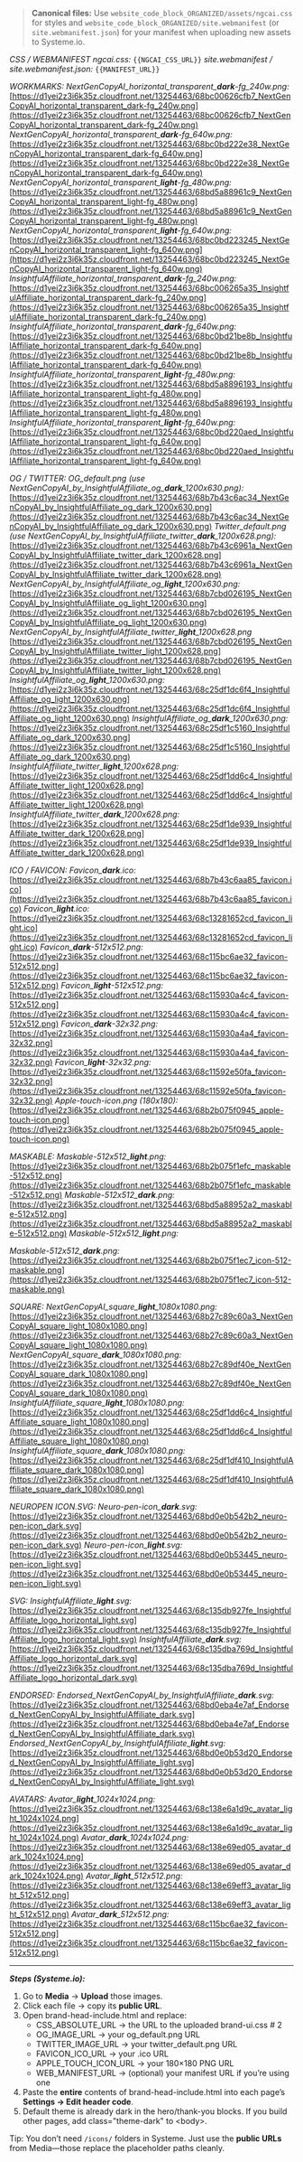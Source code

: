> **Canonical files:** Use `website_code_block_ORGANIZED/assets/ngcai.css` for styles and `website_code_block_ORGANIZED/site.webmanifest` (or `site.webmanifest.json`) for your manifest when uploading new assets to Systeme.io.

_CSS / WEBMANIFEST_
_ngcai.css:_ `{{NGCAI_CSS_URL}}`
_site.webmanifest / site.webmanifest.json:_ `{{MANIFEST_URL}}`

_WORKMARKS:_
_NextGenCopyAI_horizontal_transparent\_**dark**\-fg_240w.png:_
[https://d1yei2z3i6k35z.cloudfront.net/13254463/68bc00626cfb7_NextGenCopyAI_horizontal_transparent_dark-fg_240w.png](https://d1yei2z3i6k35z.cloudfront.net/13254463/68bc00626cfb7_NextGenCopyAI_horizontal_transparent_dark-fg_240w.png)
_NextGenCopyAI_horizontal_transparent\_**dark**\-fg_640w.png:_
[https://d1yei2z3i6k35z.cloudfront.net/13254463/68bc0bd222e38_NextGenCopyAI_horizontal_transparent_dark-fg_640w.png](https://d1yei2z3i6k35z.cloudfront.net/13254463/68bc0bd222e38_NextGenCopyAI_horizontal_transparent_dark-fg_640w.png)
_NextGenCopyAI_horizontal_transparent\_**light**\-fg_480w.png:_
[https://d1yei2z3i6k35z.cloudfront.net/13254463/68bd5a88961c9_NextGenCopyAI_horizontal_transparent_light-fg_480w.png](https://d1yei2z3i6k35z.cloudfront.net/13254463/68bd5a88961c9_NextGenCopyAI_horizontal_transparent_light-fg_480w.png)
_NextGenCopyAI_horizontal_transparent\_**light**\-fg_640w.png:_
[https://d1yei2z3i6k35z.cloudfront.net/13254463/68bc0bd223245_NextGenCopyAI_horizontal_transparent_light-fg_640w.png](https://d1yei2z3i6k35z.cloudfront.net/13254463/68bc0bd223245_NextGenCopyAI_horizontal_transparent_light-fg_640w.png)
_InsightfulAffiliate_horizontal_transparent\_**dark**\-fg_240w.png:_
[https://d1yei2z3i6k35z.cloudfront.net/13254463/68bc006265a35_InsightfulAffiliate_horizontal_transparent_dark-fg_240w.png](https://d1yei2z3i6k35z.cloudfront.net/13254463/68bc006265a35_InsightfulAffiliate_horizontal_transparent_dark-fg_240w.png)
_InsightfulAffiliate_horizontal_transparent\_**dark**\-fg_640w.png:_
[https://d1yei2z3i6k35z.cloudfront.net/13254463/68bc0bd21be8b_InsightfulAffiliate_horizontal_transparent_dark-fg_640w.png](https://d1yei2z3i6k35z.cloudfront.net/13254463/68bc0bd21be8b_InsightfulAffiliate_horizontal_transparent_dark-fg_640w.png)
_InsightfulAffiliate_horizontal_transparent\_**light**\-fg_480w.png:_
[https://d1yei2z3i6k35z.cloudfront.net/13254463/68bd5a8896193_InsightfulAffiliate_horizontal_transparent_light-fg_480w.png](https://d1yei2z3i6k35z.cloudfront.net/13254463/68bd5a8896193_InsightfulAffiliate_horizontal_transparent_light-fg_480w.png)
_InsightfulAffiliate_horizontal_transparent\_**light**\-fg_640w.png:_
[https://d1yei2z3i6k35z.cloudfront.net/13254463/68bc0bd220aed_InsightfulAffiliate_horizontal_transparent_light-fg_640w.png](https://d1yei2z3i6k35z.cloudfront.net/13254463/68bc0bd220aed_InsightfulAffiliate_horizontal_transparent_light-fg_640w.png)

_OG / TWITTER:_
_OG_default.png (use NextGenCopyAI_by_InsightfulAffiliate_og\_**dark**\_1200x630.png):_
[https://d1yei2z3i6k35z.cloudfront.net/13254463/68b7b43c6ac34_NextGenCopyAI_by_InsightfulAffiliate_og_dark_1200x630.png](https://d1yei2z3i6k35z.cloudfront.net/13254463/68b7b43c6ac34_NextGenCopyAI_by_InsightfulAffiliate_og_dark_1200x630.png)
_Twitter_default.png (use NextGenCopyAI_by_InsightfulAffiliate_twitter\_**dark**\_1200x628.png):_
[https://d1yei2z3i6k35z.cloudfront.net/13254463/68b7b43c6961a_NextGenCopyAI_by_InsightfulAffiliate_twitter_dark_1200x628.png](https://d1yei2z3i6k35z.cloudfront.net/13254463/68b7b43c6961a_NextGenCopyAI_by_InsightfulAffiliate_twitter_dark_1200x628.png)
_NextGenCopyAI_by_InsightfulAffiliate_og\_**light**\_1200x630.png:_
[https://d1yei2z3i6k35z.cloudfront.net/13254463/68b7cbd026195_NextGenCopyAI_by_InsightfulAffiliate_og_light_1200x630.png](https://d1yei2z3i6k35z.cloudfront.net/13254463/68b7cbd026195_NextGenCopyAI_by_InsightfulAffiliate_og_light_1200x630.png)
_NextGenCopyAI_by_InsightfulAffiliate_twitter\_**light**\_1200x628.png_
[https://d1yei2z3i6k35z.cloudfront.net/13254463/68b7cbd026195_NextGenCopyAI_by_InsightfulAffiliate_twitter_light_1200x628.png](https://d1yei2z3i6k35z.cloudfront.net/13254463/68b7cbd026195_NextGenCopyAI_by_InsightfulAffiliate_twitter_light_1200x628.png)
_InsightfulAffiliate_og\_**light**\_1200x630.png:_
[https://d1yei2z3i6k35z.cloudfront.net/13254463/68c25df1dc6f4_InsightfulAffiliate_og_light_1200x630.png](https://d1yei2z3i6k35z.cloudfront.net/13254463/68c25df1dc6f4_InsightfulAffiliate_og_light_1200x630.png)
_InsightfulAffiliate_og\_**dark**\_1200x630.png:_
[https://d1yei2z3i6k35z.cloudfront.net/13254463/68c25df1c5160_InsightfulAffiliate_og_dark_1200x630.png](https://d1yei2z3i6k35z.cloudfront.net/13254463/68c25df1c5160_InsightfulAffiliate_og_dark_1200x630.png)
_InsightfulAffiliate_twitter\_**light**\_1200x628.png:_
[https://d1yei2z3i6k35z.cloudfront.net/13254463/68c25df1dd6c4_InsightfulAffiliate_twitter_light_1200x628.png](https://d1yei2z3i6k35z.cloudfront.net/13254463/68c25df1dd6c4_InsightfulAffiliate_twitter_light_1200x628.png)
_InsightfulAffiliate_twitter\_**dark**\_1200x628.png:_
[https://d1yei2z3i6k35z.cloudfront.net/13254463/68c25df1de939_InsightfulAffiliate_twitter_dark_1200x628.png](https://d1yei2z3i6k35z.cloudfront.net/13254463/68c25df1de939_InsightfulAffiliate_twitter_dark_1200x628.png)

_ICO / FAVICON:_
_Favicon\_**dark**.ico:_
[https://d1yei2z3i6k35z.cloudfront.net/13254463/68b7b43c6aa85_favicon.ico](https://d1yei2z3i6k35z.cloudfront.net/13254463/68b7b43c6aa85_favicon.ico)
_Favicon\_**light**.ico:_
[https://d1yei2z3i6k35z.cloudfront.net/13254463/68c13281652cd_favicon_light.ico](https://d1yei2z3i6k35z.cloudfront.net/13254463/68c13281652cd_favicon_light.ico)
_Favicon\_**dark**\-512x512.png:_
[https://d1yei2z3i6k35z.cloudfront.net/13254463/68c115bc6ae32_favicon-512x512.png](https://d1yei2z3i6k35z.cloudfront.net/13254463/68c115bc6ae32_favicon-512x512.png)
_Favicon\_**light**\-512x512.png:_
[https://d1yei2z3i6k35z.cloudfront.net/13254463/68c115930a4c4_favicon-512x512.png](https://d1yei2z3i6k35z.cloudfront.net/13254463/68c115930a4c4_favicon-512x512.png)
_Favicon\_**dark**\-32x32.png:_
[https://d1yei2z3i6k35z.cloudfront.net/13254463/68c115930a4a4_favicon-32x32.png](https://d1yei2z3i6k35z.cloudfront.net/13254463/68c115930a4a4_favicon-32x32.png)
_Favicon\_**light**\-32x32.png:_
[https://d1yei2z3i6k35z.cloudfront.net/13254463/68c11592e50fa_favicon-32x32.png](https://d1yei2z3i6k35z.cloudfront.net/13254463/68c11592e50fa_favicon-32x32.png)
_Apple-touch-icon.png (180x180):_
[https://d1yei2z3i6k35z.cloudfront.net/13254463/68b2b075f0945_apple-touch-icon.png](https://d1yei2z3i6k35z.cloudfront.net/13254463/68b2b075f0945_apple-touch-icon.png)

_MASKABLE:_
_Maskable-512x512\_**light**.png:_
[https://d1yei2z3i6k35z.cloudfront.net/13254463/68b2b075f1efc_maskable-512x512.png](https://d1yei2z3i6k35z.cloudfront.net/13254463/68b2b075f1efc_maskable-512x512.png)
_Maskable-512x512\_**dark**.png:_
[https://d1yei2z3i6k35z.cloudfront.net/13254463/68bd5a88952a2_maskable-512x512.png](https://d1yei2z3i6k35z.cloudfront.net/13254463/68bd5a88952a2_maskable-512x512.png)
_Maskable-512x512\_**light**.png:_

_Maskable-512x512\_**dark**.png:_
[https://d1yei2z3i6k35z.cloudfront.net/13254463/68b2b075f1ec7_icon-512-maskable.png](https://d1yei2z3i6k35z.cloudfront.net/13254463/68b2b075f1ec7_icon-512-maskable.png)

_SQUARE:_
_NextGenCopyAI_square\_**light**\_1080x1080.png:_
[https://d1yei2z3i6k35z.cloudfront.net/13254463/68b27c89c60a3_NextGenCopyAI_square_light_1080x1080.png](https://d1yei2z3i6k35z.cloudfront.net/13254463/68b27c89c60a3_NextGenCopyAI_square_light_1080x1080.png)
_NextGenCopyAI_square\_**dark**\_1080x1080.png:_
[https://d1yei2z3i6k35z.cloudfront.net/13254463/68b27c89df40e_NextGenCopyAI_square_dark_1080x1080.png](https://d1yei2z3i6k35z.cloudfront.net/13254463/68b27c89df40e_NextGenCopyAI_square_dark_1080x1080.png)
_InsightfulAffiliate_square\_**light**\_1080x1080.png:_
[https://d1yei2z3i6k35z.cloudfront.net/13254463/68c25df1dd6c4_InsightfulAffiliate_square_light_1080x1080.png](https://d1yei2z3i6k35z.cloudfront.net/13254463/68c25df1dd6c4_InsightfulAffiliate_square_light_1080x1080.png)
_InsightfulAffiliate_square\_**dark**\_1080x1080.png:_
[https://d1yei2z3i6k35z.cloudfront.net/13254463/68c25df1df410_InsightfulAffiliate_square_dark_1080x1080.png](https://d1yei2z3i6k35z.cloudfront.net/13254463/68c25df1df410_InsightfulAffiliate_square_dark_1080x1080.png)

_NEUROPEN ICON.SVG:_
_Neuro-pen-icon\_**dark**.svg:_
[https://d1yei2z3i6k35z.cloudfront.net/13254463/68bd0e0b542b2_neuro-pen-icon_dark.svg](https://d1yei2z3i6k35z.cloudfront.net/13254463/68bd0e0b542b2_neuro-pen-icon_dark.svg)
_Neuro-pen-icon\_**light**.svg:_
[https://d1yei2z3i6k35z.cloudfront.net/13254463/68bd0e0b53445_neuro-pen-icon_light.svg](https://d1yei2z3i6k35z.cloudfront.net/13254463/68bd0e0b53445_neuro-pen-icon_light.svg)

_SVG:_
_InsightfulAffiliate\_**light**.svg:_
[https://d1yei2z3i6k35z.cloudfront.net/13254463/68c135db927fe_InsightfulAffiliate_logo_horizontal_light.svg](https://d1yei2z3i6k35z.cloudfront.net/13254463/68c135db927fe_InsightfulAffiliate_logo_horizontal_light.svg)
_InsightfulAffiliate\_**dark**.svg:_
[https://d1yei2z3i6k35z.cloudfront.net/13254463/68c135dba769d_InsightfulAffiliate_logo_horizontal_dark.svg](https://d1yei2z3i6k35z.cloudfront.net/13254463/68c135dba769d_InsightfulAffiliate_logo_horizontal_dark.svg)

_ENDORSED:_
_Endorsed_NextGenCopyAI_by_InsightfulAffiliate\_**dark**.svg:_
[https://d1yei2z3i6k35z.cloudfront.net/13254463/68bd0eba4e7af_Endorsed_NextGenCopyAI_by_InsightfulAffiliate_dark.svg](https://d1yei2z3i6k35z.cloudfront.net/13254463/68bd0eba4e7af_Endorsed_NextGenCopyAI_by_InsightfulAffiliate_dark.svg)
_Endorsed_NextGenCopyAI_by_InsightfulAffiliate\_**light**.svg:_
[https://d1yei2z3i6k35z.cloudfront.net/13254463/68bd0e0b53d20_Endorsed_NextGenCopyAI_by_InsightfulAffiliate_light.svg](https://d1yei2z3i6k35z.cloudfront.net/13254463/68bd0e0b53d20_Endorsed_NextGenCopyAI_by_InsightfulAffiliate_light.svg)

_AVATARS:_
_Avatar\_**light**\_1024x1024.png:_
[https://d1yei2z3i6k35z.cloudfront.net/13254463/68c138e6a1d9c_avatar_light_1024x1024.png](https://d1yei2z3i6k35z.cloudfront.net/13254463/68c138e6a1d9c_avatar_light_1024x1024.png)
_Avatar\_**dark**\_1024x1024.png:_
[https://d1yei2z3i6k35z.cloudfront.net/13254463/68c138e69ed05_avatar_dark_1024x1024.png](https://d1yei2z3i6k35z.cloudfront.net/13254463/68c138e69ed05_avatar_dark_1024x1024.png)
_Avatar\_**light**\_512x512.png:_
[https://d1yei2z3i6k35z.cloudfront.net/13254463/68c138e69eff3_avatar_light_512x512.png](https://d1yei2z3i6k35z.cloudfront.net/13254463/68c138e69eff3_avatar_light_512x512.png)
_Avatar\_**dark**\_512x512.png:_
[https://d1yei2z3i6k35z.cloudfront.net/13254463/68c115bc6ae32_favicon-512x512.png](https://d1yei2z3i6k35z.cloudfront.net/13254463/68c115bc6ae32_favicon-512x512.png)

---

**_Steps (Systeme.io):_**

1. Go to **Media** → **Upload** those images.
2. Click each file → copy its **public URL**.
3. Open brand-head-include.html and replace:
   - CSS_ABSOLUTE_URL → the URL to the uploaded brand-ui.css \# 2
   - OG_IMAGE_URL → your og_default.png URL
   - TWITTER_IMAGE_URL → your twitter_default.png URL
   - FAVICON_ICO_URL → your .ico URL
   - APPLE_TOUCH_ICON_URL → your 180×180 PNG URL
   - WEB_MANIFEST_URL → (optional) your manifest URL if you’re using one
4. Paste the **entire** contents of brand-head-include.html into each page’s **Settings → Edit header code**.
5. Default theme is already dark in the hero/thank-you blocks. If you build other pages, add class="theme-dark" to \<body\>.

Tip: You don’t need `/icons/` folders in Systeme. Just use the **public URLs** from Media—those replace the placeholder paths cleanly.
